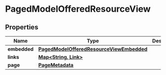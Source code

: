 

# PagedModelOfferedResourceView


## Properties

| Name | Type | Description | Notes |
|------------ | ------------- | ------------- | -------------|
|**embedded** | [**PagedModelOfferedResourceViewEmbedded**](PagedModelOfferedResourceViewEmbedded.md) |  |  [optional] |
|**links** | [**Map&lt;String, Link&gt;**](Link.md) |  |  [optional] |
|**page** | [**PageMetadata**](PageMetadata.md) |  |  [optional] |



